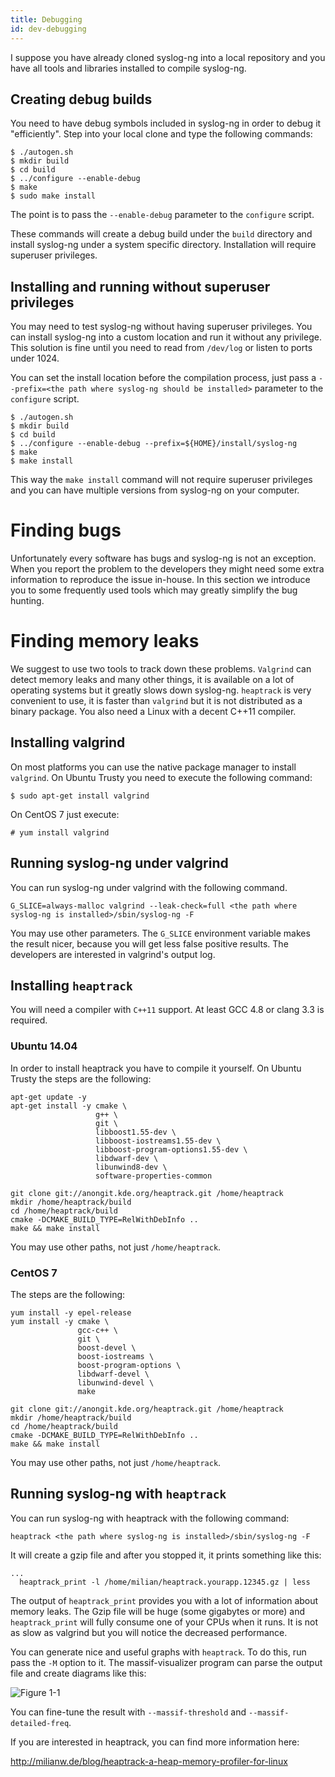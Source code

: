 ```yaml
---
title: Debugging
id: dev-debugging
---
```


[ref:img1]: {{dev_img_folder}}/module-support/massif_visualizer.png

I suppose you have already cloned syslog-ng into a local repository and you
have all tools and libraries installed to compile syslog-ng.

## Creating debug builds

You need to have debug symbols included in syslog-ng in order to debug it
"efficiently". Step into your local clone and type the following commands:

```shell
$ ./autogen.sh
$ mkdir build
$ cd build
$ ../configure --enable-debug
$ make
$ sudo make install
```

The point is to pass the `--enable-debug` parameter to the `configure` script.

These commands will create a debug build under the `build` directory and
install syslog-ng under a system specific directory. Installation will require
superuser privileges.

## Installing and running without superuser privileges

You may need to test syslog-ng without having superuser privileges. You can
install syslog-ng into a custom location and run it without any privilege. This
solution is fine until you need to read from `/dev/log` or listen to ports
under 1024.

You can set the install location before the compilation process, just pass a
`--prefix=<the path where syslog-ng should be installed>` parameter to the
`configure` script.

```
$ ./autogen.sh
$ mkdir build
$ cd build
$ ../configure --enable-debug --prefix=${HOME}/install/syslog-ng
$ make
$ make install
```

This way the `make install` command will not require superuser privileges and you can have
multiple versions from syslog-ng on your computer.

# Finding bugs

Unfortunately every software has bugs and syslog-ng is not an exception. When
you report the problem to the developers they might need some extra information
to reproduce the issue in-house. In this section we introduce you to some frequently
used tools which may greatly simplify the bug hunting.

# Finding memory leaks

We suggest to use two tools to track down these problems. `Valgrind` can detect
memory leaks and many other things, it is available on a lot of operating
systems but it greatly slows down syslog-ng. `heaptrack` is very convenient to
use, it is faster than `valgrind` but it is not distributed as a binary package.
You also need a Linux with a decent C++11 compiler.

## Installing valgrind

On most platforms you can use the native package manager to install `valgrind`.
On Ubuntu Trusty you need to execute the following command:

```
$ sudo apt-get install valgrind
```

On CentOS 7 just execute:

```
# yum install valgrind
```

## Running syslog-ng under valgrind

You can run syslog-ng under valgrind with the following command.

```
G_SLICE=always-malloc valgrind --leak-check=full <the path where syslog-ng is installed>/sbin/syslog-ng -F
```

You may use other parameters.  The `G_SLICE` environment variable makes the
result nicer, because you will get less false positive results. The developers
are interested in valgrind's output log.

## Installing `heaptrack`

You will need a compiler with `C++11` support. At least GCC 4.8 or clang 3.3 is required.

### Ubuntu 14.04

In order to install heaptrack you have to compile it yourself. On Ubuntu Trusty
the steps are the following:

```
apt-get update -y
apt-get install -y cmake \
                   g++ \
                   git \
                   libboost1.55-dev \
                   libboost-iostreams1.55-dev \
                   libboost-program-options1.55-dev \
                   libdwarf-dev \
                   libunwind8-dev \
                   software-properties-common

git clone git://anongit.kde.org/heaptrack.git /home/heaptrack
mkdir /home/heaptrack/build
cd /home/heaptrack/build
cmake -DCMAKE_BUILD_TYPE=RelWithDebInfo ..
make && make install
```

You may use other paths, not just `/home/heaptrack`.

### CentOS 7

The steps are the following:

```
yum install -y epel-release
yum install -y cmake \
               gcc-c++ \
               git \
               boost-devel \
               boost-iostreams \
               boost-program-options \
               libdwarf-devel \
               libunwind-devel \
               make

git clone git://anongit.kde.org/heaptrack.git /home/heaptrack
mkdir /home/heaptrack/build
cd /home/heaptrack/build
cmake -DCMAKE_BUILD_TYPE=RelWithDebInfo ..
make && make install
```

You may use other paths, not just `/home/heaptrack`.

## Running syslog-ng with `heaptrack`

You can run syslog-ng with heaptrack with the following command:

```
heaptrack <the path where syslog-ng is installed>/sbin/syslog-ng -F
```

It will create a gzip file and after you stopped it, it prints something like this:

```
...
  heaptrack_print -l /home/milian/heaptrack.yourapp.12345.gz | less
```

The output of `heaptrack_print` provides you with a lot of information about memory
leaks. The Gzip file will be huge (some gigabytes or more) and `heaptrack_print`
will fully consume one of your CPUs when it runs. It is not as slow as valgrind
but you will notice the decreased performance.

You can generate nice and useful graphs with `heaptrack`. To do this, run pass the
`-M` option to it. The massif-visualizer program can parse the output file and
create diagrams like this:

![Figure 1-1][ref:img1]

You can fine-tune the result with `--massif-threshold` and `--massif-detailed-freq`.

If you are interested in heaptrack, you can find more information here:

http://milianw.de/blog/heaptrack-a-heap-memory-profiler-for-linux
